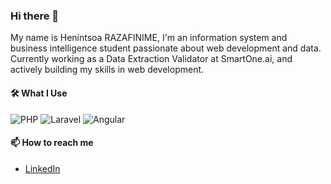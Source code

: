 ### Hi there 👋
My name is Henintsoa RAZAFINIME, I'm an information system and business intelligence student passionate about web development and data. Currently working as a Data Extraction Validator at SmartOne.ai, and actively building my skills in web development.

#### 🛠️ What I Use

![PHP](https://img.shields.io/badge/PHP-777BB4?style=for-the-badge&logo=php&logoColor=white)
![Laravel](https://img.shields.io/badge/Laravel-EF3B2D?style=for-the-badge&logo=laravel&logoColor=white)
![Angular](https://img.shields.io/badge/Angular-DD0031?style=for-the-badge&logo=angular&logoColor=white)


#### 📫 How to reach me
- [LinkedIn](https://www.linkedin.com/in/henintsoa-razafinime-79a69125b/)
